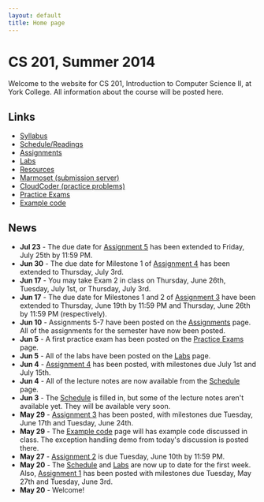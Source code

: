 ```yaml
---
layout: default
title: Home page
---
```


# CS 201, Summer 2014

Welcome to the website for CS 201, Introduction to Computer Science II, at York College.  All information about the course will be posted here.

## Links

<ul>
  <li><a href="syllabus.html">Syllabus</a></li>
  <li><a href="schedule.html">Schedule/Readings</a></li>
  <li><a href="assign/index.html">Assignments</a></li>
  <li><a href="labs/index.html">Labs</a></li>
  <li><a href="resources/index.html">Resources</a></li>
  <li><a href="https://cs.ycp.edu/marmoset">Marmoset (submission server)</a></li>
  <li><a href="https://cs.ycp.edu/cloudcoder">CloudCoder (practice problems)</a></li>
  <li><a href="practice/index.html">Practice Exams</a></li>
  <li><a href="examples/index.html">Example code</a></li>
</ul>

## News

* **Jul 23** - The due date for [Assignment 5](assign/assign05.html) has been extended to Friday, July 25th by 11:59 PM.
* **Jun 30** - The due date for Milestone 1 of [Assignment 4](assign/assign04.html) has been extended to Thursday, July 3rd.
* **Jun 17** - You may take Exam 2 in class on Thursday, June 26th, Tuesday, July 1st, or Thursday, July 3rd.
* **Jun 17** - The due date for Milestones 1 and 2  of [Assignment 3](assign/assign03.html) have been extended to Thursday, June 19th by 11:59 PM and Thursday, June 26th by 11:59 PM (respectively).
* **Jun 10** - Assignments 5-7 have been posted on the [Assignments](assign/index.html) page.  All of the assignments for the semester have now been posted.
* **Jun 5** - A first practice exam has been posted on the [Practice Exams](practice/index.html) page.
* **Jun 5** - All of the labs have been posted on the [Labs](labs/index.html) page.
* **Jun 4** - [Assignment 4](assign/assign04.html) has been posted, with milestones due July 1st and July 15th.
* **Jun 4** - All of the lecture notes are now available from the [Schedule](schedule.html) page.
* **Jun 3** - The [Schedule](schedule.html) is filled in, but some of the lecture notes aren't available yet.  They will be available very soon.
* **May 29** - [Assignment 3](assign/assign03.html) has been posted, with milestones due Tuesday, June 17th and Tuesday, June 24th.
* **May 29** - The [Example code](examples/index.html) page will has example code discussed in class.  The exception handling demo from today's discussion is posted there.
* **May 27** - [Assignment 2](assign/assign02.html) is due Tuesday, June 10th by 11:59 PM.
* **May 20** - The [Schedule](schedule.html) and [Labs](labs/index.html) are now up to date for the first week.  Also, [Assignment 1](assign/assign01.html) has been posted with milestones due Tuesday, May 27th and Tuesday, June 3rd.
* **May 20** - Welcome!
